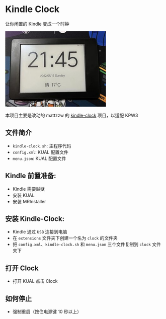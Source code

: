 # Kindle Clock

让你闲置的 Kindle 变成一个时钟

![screenshot](./screenshot.jpeg)

本项目主要是改动的 mattzzw 的 [kindle-clock](https://github.com/mattzzw/kindle-clock) 项目，以适配 KPW3

## 文件简介
* `kindle-clock.sh`: 主程序代码
* `config.xml`: KUAL 配置文件
* `menu.json`: KUAL 配置文件

## Kindle 前置准备:
* Kindle 需要越狱
* 安装 KUAL
* 安装 MRInstaller

## 安装 Kindle-Clock:
* Kindle 通过 `USB` 连接到电脑
* 在 `extensions` 文件夹下创建一个名为 `clock` 的文件夹
* 把 `config.xml`、`kindle-clock.sh` 和 `menu.json` 三个文件复制到 `clock` 文件夹下


## 打开 Clock
* 打开 KUAL 点击 Clock

## 如何停止
* 强制重启（按住电源键 10 秒以上）

